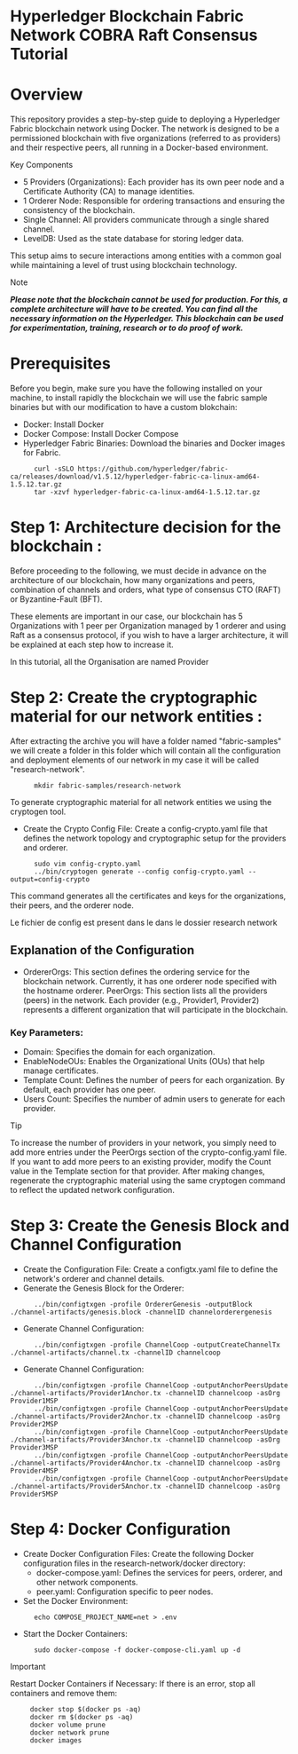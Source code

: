 # Hyperledger Blockchain Fabric Network COBRA Raft Consensus Tutorial

# Overview
This repository provides a step-by-step guide to deploying a Hyperledger Fabric blockchain network using Docker. The network is designed to be a permissioned blockchain with five organizations (referred to as providers) and their respective peers, all running in a Docker-based environment.

Key Components
- 5 Providers (Organizations): Each provider has its own peer node and a Certificate Authority (CA) to manage identities.
- 1 Orderer Node: Responsible for ordering transactions and ensuring the consistency of the blockchain.
- Single Channel: All providers communicate through a single shared channel.
- LevelDB: Used as the state database for storing ledger data.

This setup aims to secure interactions among entities with a common goal while maintaining a level of trust using blockchain technology.

> [!NOTE]
> ***Please note that the blockchain cannot be used for production. For this, a complete architecture will have to be created. You can find all the necessary information on the Hyperledger. This blockchain can be used for experimentation, training, research or to do proof of work.***


# Prerequisites
Before you begin, make sure you have the following installed on your machine, to install rapidly the blockchain we will use the fabric sample binaries but with our modification to have a custom blokchain:

- Docker: Install Docker
- Docker Compose: Install Docker Compose
- Hyperledger Fabric Binaries: Download the binaries and Docker images for Fabric.
```
      curl -sSLO https://github.com/hyperledger/fabric-ca/releases/download/v1.5.12/hyperledger-fabric-ca-linux-amd64-1.5.12.tar.gz
      tar -xzvf hyperledger-fabric-ca-linux-amd64-1.5.12.tar.gz
```
# Step 1: Architecture decision for the blockchain :

Before proceeding to the following, we must decide in advance on the architecture of our blockchain, how many organizations and peers, combination of channels and orders, what type of consensus CTO (RAFT) or Byzantine-Fault (BFT).

These elements are important in our case, our blockchain has 5 Organizations with 1 peer per Organization managed by 1 orderer and using Raft as a consensus protocol, if you wish to have a larger architecture, it will be explained at each step how to increase it.

In this tutorial, all the Organisation are named Provider

# Step 2: Create the cryptographic material for our network entities  :
After extracting the archive you will have a folder named "fabric-samples" we will create a folder in this folder which will contain all the configuration and deployment elements of our network in my case it will be called "research-network".
```
      mkdir fabric-samples/research-network
```
To generate cryptographic material for all network entities we using the cryptogen tool.

- Create the Crypto Config File: Create a config-crypto.yaml file that defines the network topology and cryptographic setup for the providers and orderer.
```
      sudo vim config-crypto.yaml
      ../bin/cryptogen generate --config config-crypto.yaml --output=config-crypto
```
This command generates all the certificates and keys for the organizations, their peers, and the orderer node.

Le fichier de config est present dans le dans le dossier research network
## Explanation of the Configuration
- OrdererOrgs: This section defines the ordering service for the blockchain network. Currently, it has one orderer node specified with the hostname orderer.
 PeerOrgs: This section lists all the providers (peers) in the network. Each provider (e.g., Provider1, Provider2) represents a different organization that will participate in the blockchain.
### Key Parameters:
- Domain: Specifies the domain for each organization.
- EnableNodeOUs: Enables the Organizational Units (OUs) that help manage certificates.
- Template Count: Defines the number of peers for each organization. By default, each provider has one peer.
- Users Count: Specifies the number of admin users to generate for each provider.

> [!TIP]
> To increase the number of providers in your network, you simply need to add more entries under the PeerOrgs section of the crypto-config.yaml file. If you want to add more peers to an existing provider, modify the Count value in the Template section for that provider. After making changes, regenerate the cryptographic material using the same cryptogen command to reflect the updated network configuration.


# Step 3: Create the Genesis Block and Channel Configuration
- Create the Configuration File: Create a configtx.yaml file to define the network's orderer and channel details.
- Generate the Genesis Block for the Orderer:
```
      ../bin/configtxgen -profile OrdererGenesis -outputBlock ./channel-artifacts/genesis.block -channelID channelorderergenesis
```
- Generate Channel Configuration:
```
      ../bin/configtxgen -profile ChannelCoop -outputCreateChannelTx ./channel-artifacts/channel.tx -channelID channelcoop
```
- Generate Channel Configuration:
```
      ../bin/configtxgen -profile ChannelCoop -outputAnchorPeersUpdate ./channel-artifacts/Provider1Anchor.tx -channelID channelcoop -asOrg Provider1MSP
      ../bin/configtxgen -profile ChannelCoop -outputAnchorPeersUpdate ./channel-artifacts/Provider2Anchor.tx -channelID channelcoop -asOrg Provider2MSP
      ../bin/configtxgen -profile ChannelCoop -outputAnchorPeersUpdate ./channel-artifacts/Provider3Anchor.tx -channelID channelcoop -asOrg Provider3MSP
      ../bin/configtxgen -profile ChannelCoop -outputAnchorPeersUpdate ./channel-artifacts/Provider4Anchor.tx -channelID channelcoop -asOrg Provider4MSP
      ../bin/configtxgen -profile ChannelCoop -outputAnchorPeersUpdate ./channel-artifacts/Provider5Anchor.tx -channelID channelcoop -asOrg Provider5MSP
```

# Step 4: Docker Configuration
- Create Docker Configuration Files: Create the following Docker configuration files in the research-network/docker directory:
  - docker-compose.yaml: Defines the services for peers, orderer, and other network components.
  - peer.yaml: Configuration specific to peer nodes.
- Set the Docker Environment:

```
      echo COMPOSE_PROJECT_NAME=net > .env
```
- Start the Docker Containers:

```
      sudo docker-compose -f docker-compose-cli.yaml up -d
```



> [!IMPORTANT]
> Restart Docker Containers if Necessary: If there is an error, stop all containers and remove them:
>```
>      docker stop $(docker ps -aq)
>      docker rm $(docker ps -aq)
>      docker volume prune
>      docker network prune
>      docker images
>```

